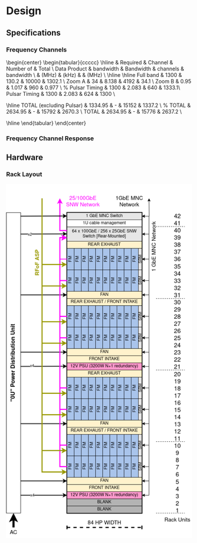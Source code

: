 # Design

## Specifications

### Frequency Channels

\begin{center}
\begin{tabular}{ccccc}
  \hline
               & Required  & Channel   & Number of & Total \\
  Data Product & bandwidth & Bandwidth & channels  & bandwidth \\
               & (MHz)     & (kHz)     &           & (MHz) \\
  \hline \hline
  Full band     & 1300  & 130.2 & 10000 & 1302.1 \\
  Zoom A        & 34    & 8.138 & 4192  & 34.1 \\
  Zoom B        & 0.95  & 1.017 & 960   & 0.977 \\
%  Pulsar Timing & 1300  & 2.083 & 640   & 1333.1\\
  Pulsar Timing & 1300  & 2.083 & 624   & 1300 \\

  \hline
  TOTAL (excluding Pulsar) & 1334.95 & -   & 15152 & 1337.2 \\
%  TOTAL                    & 2634.95 & -   & 15792 & 2670.3 \\
  TOTAL                    & 2634.95 & -   & 15776 & 2637.2 \\


  \hline
\end{tabular}
\end{center}


### Frequency Channel Response

## Hardware

### Rack Layout

![](images/rack_layout_rcf.drawio.png)

